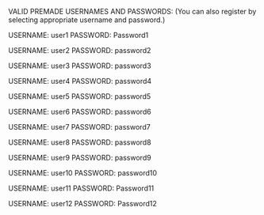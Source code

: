 VALID PREMADE USERNAMES AND PASSWORDS: (You can also register by selecting appropriate username and password.)

USERNAME: user1 
PASSWORD: Password1

USERNAME: user2 
PASSWORD: password2

USERNAME: user3
PASSWORD: password3

USERNAME: user4
PASSWORD: password4

USERNAME: user5
PASSWORD: password5

USERNAME: user6
PASSWORD: password6

USERNAME: user7
PASSWORD: password7

USERNAME: user8
PASSWORD: password8

USERNAME: user9
PASSWORD: password9

USERNAME: user10
PASSWORD: password10

USERNAME: user11
PASSWORD: Password11

USERNAME: user12
PASSWORD: Password12